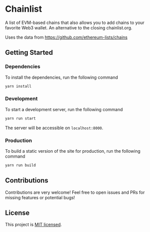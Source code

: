 # Chainlist
A list of EVM-based chains that also allows you to add chains to your favorite Web3 wallet. An alternative to the closing chainlist.org. 

Uses the data from https://github.com/ethereum-lists/chains

## Getting Started

### Dependencies

To install the dependencies, run the following command

```bash
yarn install
```

### Development

To start a development server, run the following command

```bash
yarn run start
```

The server will be accessible on `localhost:8000`.

### Production

To build a static version of the site for production, run the following command

```bash
yarn run build
```

## Contributions
Contributions are very welcome! Feel free to open issues and PRs for missing features or potential bugs!

## License
This project is [MIT licensed](./LICENSE).
